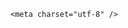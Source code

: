<!DOCTYPE html>
<html lang="zh-CN">

<head>
    
<title>20岁男生入伍后拒服兵役，官方通报处罚，他这样做后果多严重？以后还能正常工作生活吗？_腾讯新闻</title>
<meta name="keywords" content="拒服兵役,兵役,兵役法,征兵,经济制裁">
<meta name="description" content="据“大美吉水”微信公众号5月12日消息，江西省吉安市吉水县发布对刘某拒服兵役行为实施联合惩戒的情况通报：应征青年刘某，男，身份证号：******20041125****，大专学历，吉水县文峰镇人。该青年于2025年1月通过全国征兵网自愿报名，体格检查、政治考核合格后，3月上旬被批准至武警某部队服现役。刘某到达部队后，思想、情...">
<meta name="author" content="腾讯网">
<meta name="copyright" content="Copyright 1998 - 2025 Tencent. All Rights Reserved">
<meta property="og:type" content="news" />

<meta property="og:title" content="20岁男生入伍后拒服兵役，官方通报处罚，他这样做后果多严重？以后还能正常工作生活吗？_腾讯新闻" />
<meta property="og:description" content="据“大美吉水”微信公众号5月12日消息，江西省吉安市吉水县发布对刘某拒服兵役行为实施联合惩戒的情况通报：应征青年刘某，男，身份证号：******20041125****，大专学历，吉水县文峰镇人。该青年于2025年1月通过全国征兵网自愿报名，体格检查、政治考核合格后，3月上旬被批准至武警某部队服现役。刘某到达部队后，思想、情..." />
<meta property="og:url" content="https://news.qq.com/rain/a/20250512Q09FVN00" />
<meta property="og:image" content="https://inews.gtimg.com/news_ls/OpeyraqfebvvdkcSZacL3kD3R-xlvOSnNh0WQFKu6hoF4AA_640330/0" />
<meta property="article:author" content="" />
<meta property="article:published_time" content="2025-05-13 13:54:36" />
<meta property="category" content="" />

    <meta charset="utf-8" />
<meta http-equiv="X-UA-Compatible" content="IE=Edge" />
<meta name="viewport" content="width=device-width, initial-scale=1, shrink-to-fit=no" />
<link rel="dns-prefetch" href="mat1.gtimg.com">
<link rel="dns-prefetch" href="i.news.qq.com">
<link rel="shortcut icon" href="https://mat1.gtimg.com/qqcdn/qqindex2021/favicon.ico">
<script nomodule="true" src="https://mat1.gtimg.com/qqcdn/qqindex2021/common-static/20240515201444/core3-37-1.min.js"></script>
<script>
  try {
    if (!window.IntersectionObserver) {
      var observerScript = document.createElement('script');
      observerScript.src = "https://mat1.gtimg.com/qqcdn/qqindex2021/common-static/20241024141058/intersection-observer-polyfill.js";
      document.head.appendChild(observerScript);
    }
  } catch (error) {}
</script>

<script>
  try {
    if (!Element.prototype.scrollTo) {
      var scrollScript = document.createElement('script');
      scrollScript.src = "https://mat1.gtimg.com/qqcdn/qqindex2021/common-static/20241025153001/scroll-behavior-polyfill.js";
      document.head.appendChild(scrollScript);
    }
  } catch (error) {}
</script>
<script>
  try {
    if ('scrollRestoration' in window.history) {
      window.history.scrollRestoration = 'manual';
    }
    window.isPcClient = Boolean(window.electron) && (
      window.navigator.userAgent.indexOf('pc-client') > 0 ||
      window.navigator.userAgent.indexOf('TencentNews') > 0
    );
  } catch {}
</script>
<script>
  try {
    if (window.isPcClient) {
      var bodyStyle = document.createElement('style');
      bodyStyle.innerText = 'body{ zoom: 0.95 }';
      document.head.appendChild(bodyStyle);
    }
  } catch {}
</script>
<script>
  window.DATA = {"content":null,"detail_entry":{"is_orignal":1,"orignal_entry":1},"intro":"","news_app_recommend_status":4,"shareCount":2,"article_category":"229","channelEntryJumpType":1,"closeCommentBanner":0,"emojiSwitch":1,"enableDiffusion":1,"likeInfo":0,"answer_num":3,"ai_switch":true,"categoryrray":{"category_id":"229","sub_category_id":"814"},"commentid":"","safe_cntl":{"close_all_rel":0,"close_comment_dislike":0,"close_global_news_sis":0,"close_share_pull":0,"close_all_ad":0,"close_all_emoticon_comment":0,"close_all_favorite":0,"close_relate_thing":0,"emoticon_comment_mode":0},"self_declare":{"declare":"个人观点，仅供参考"},"shareImg":"https://inews.gtimg.com/om_ls/OgHLyEuTKwKy4wKzXwy_Trs33SdU_hsHSbs295Ef3PNFEAA_870492/0","adInfo":{"openAds":1,"openAdsComment":1,"openAdsPhotos":1,"openAdsText":1,"openRelatedNewsAd":1},"disableDeclare":1,"forbidCommentUpDown":0,"copyright_share":"本文来自腾讯新闻客户端创作者，不代表腾讯新闻的观点和立场。","final_declare":["个人观点，仅供参考"],"is_deleted":0,"question_id":"","title":"20岁男生入伍后拒服兵役，官方通报处罚，他这样做后果多严重？以后还能正常工作生活吗？","abstract":"","all_long_pic":1,"content_words_num":38,"time":"2025-05-12 23:27:28","extra_property":{"FeedbackDetailDisableInsert":0,"zanSkinType":""},"interaction_info":{"share_wechat_count":2},"remarks":"","emojiRelatedSwitch":1,"iNewsRecommendLevel":1,"id":"20250512Q09FVN00","isSensitive":0,"news_update_time":1747116760,"attribute":{},"atype":232,"card":{"vip_type_new":"30012","chlid":"22983986","vip_icon_night":"http://inews.gtimg.com/newsapp_ls/0/14876052067/0","update_frequency":"1970-01-01 08:00:00","vip_place":"left","vip_icon":"http://inews.gtimg.com/newsapp_ls/0/14876051701/0","liveInfo":{},"chlname":"问答课代表","uin":"ecbe89d289b6198c7996f16538ebc224f9","msgEntry":1,"cpLevel":2,"desc":"腾讯新闻问答课代表，结合当下热点新闻和网友热议，发现好问题，期待好回答。","icon":"https://inews.gtimg.com/om_ls/OPBO91JgEbYG-O62jC2hCRA_yoydsA8oEANb87pxgNxKgAA_200200/0","suid":"8QMc339d5IQeuTzY5QN3","vip_desc":"腾讯新闻问答课代表官方账号","vip_type":"30012"},"shareDesc":"腾讯新闻","surl":"https://view.inews.qq.com/a/20250512Q09FVN00","already_answer":false,"FadCid":"","ret":0,"url":"https://view.inews.qq.com/a/20250512Q09FVN00","copyright_wording_share":"免责声明","questionInfo":{"thumbnails_qqnews":["https://inews.gtimg.com/om_ls/OgHLyEuTKwKy4wKzXwy_Trs33SdU_hsHSbs295Ef3PNFEAA_294195/0"],"title":"20岁男生入伍后拒服兵役，官方通报处罚，他这样做后果多严重？以后还能正常工作生活吗？","url":"http://view.inews.qq.com/a/20250512Q09FVN00","abstract":"","id":"20250512Q09FVN00","longtitle":"20岁男生入伍后拒服兵役，官方通报处罚，他这样做后果多严重？","question_short_title":"20岁男生入伍后拒服兵役，官方通报处罚，他这样做后果多严重？以后还能正常工作生活吗？","relate_extend_infos":[{"thumbnails_qqnews":["https://inews.gtimg.com/news_ls/ORR2gPoOX7UvaH-SBaIemPt6hGUaPh3myP9ClQo5G0zWIAA_294195/0"],"title":"刘某（2004年生）拒服兵役 官方：不得录用为公务员，通报其就读大学","url":"https://view.inews.qq.com/a/20250512A07Q9100","abstract":"据“大美吉水”微信公众号5月12日消息，江西省吉安市吉水县发布对刘某拒服兵役行为实施联合惩戒的情况通报：应征青年刘某，男，身份证号：******20041125****，大专学历，吉水县文峰镇人。该青年于2025年1月通过全国征兵网自愿报名，体格检查、政治考核合格后，3月上旬被批准至武警某部队服现役。刘某到达部队后，思想、情...","articletype":"0","id":"20250512A07Q9100","longtitle":"刘某（2004年生）拒服兵役 官方：不得录用为公务员，通报其就读大学","picShowType":"90092"}]},"relate_extend_infos":{"longTitle":"刘某（2004年生）拒服兵役 官方：不得录用为公务员，通报其就读大学","title":"刘某（2004年生）拒服兵役 官方：不得录用为公务员，通报其就读大学","url":"http://view.inews.qq.com/a/20250512A07Q9100","abstract":"据“大美吉水”微信公众号5月12日消息，江西省吉安市吉水县发布对刘某拒服兵役行为实施联合惩戒的情况通报：应征青年刘某，男，身份证号：******20041125****，大专学历，吉水县文峰镇人。该青年于2025年1月通过全国征兵网自愿报名，体格检查、政治考核合格后，3月上旬被批准至武警某部队服现役。刘某到达部队后，思想、情...","id":"20250512A07Q9100","imgURL":"https://inews.gtimg.com/news_ls/ORR2gPoOX7UvaH-SBaIemPt6hGUaPh3myP9ClQo5G0zWIAA_640330/0","imgURLSmall":"https://inews.gtimg.com/news_ls/ORR2gPoOX7UvaH-SBaIemPt6hGUaPh3myP9ClQo5G0zWIAA_150120/0"},"cms_id":"20250512Q09FVN00","articleId":"20250513Q02WV400","article_type":232,"tags":"","desc":"据“大美吉水”微信公众号5月12日消息，江西省吉安市吉水县发布对刘某拒服兵役行为实施联合惩戒的情况通报：应征青年刘某，男，身份证号：******20041125****，大专学历，吉水县文峰镇人。该青年于2025年1月通过全国征兵网自愿报名，体格检查、政治考核合格后，3月上旬被批准至武警某部队服现役。刘某到达部队后，思想、情...","videoArr":[]};
</script>
<script>
  window.channelInfo = {"channelConfig":{"channelNav":[{"_auto_id":"1","active_alien_img":"","alien_img":"","channel_id":"news_news_home","is_local":"0","link":"https://www.qq.com","name_cn":"首页","name_en":"home"},{"_auto_id":"2","active_alien_img":"","alien_img":"","channel_id":"news_news_top","is_local":"0","link":"","name_cn":"要闻","name_en":"news"},{"_auto_id":"4","active_alien_img":"","alien_img":"","channel_id":"news_news_bj","is_local":"1","link":"","name_cn":"北京","name_en":"bj"},{"_auto_id":"5","active_alien_img":"","alien_img":"","channel_id":"news_news_finance","is_local":"0","link":"","name_cn":"财经","name_en":"finance"},{"_auto_id":"6","active_alien_img":"","alien_img":"","channel_id":"news_news_tech","is_local":"0","link":"","name_cn":"科技","name_en":"tech"},{"_auto_id":"7","active_alien_img":"","alien_img":"","channel_id":"tv","is_local":"0","link":"https://v.qq.com/channel/tv/?ptag=qqnews","name_cn":"电视剧","name_en":"tv"},{"_auto_id":"8","active_alien_img":"","alien_img":"","channel_id":"news_news_qa","is_local":"0","link":"","name_cn":"热问","name_en":"qa"},{"_auto_id":"9","active_alien_img":"","alien_img":"","channel_id":"news_news_ent","is_local":"0","link":"","name_cn":"娱乐","name_en":"ent"},{"_auto_id":"10","active_alien_img":"","alien_img":"","channel_id":"variety","is_local":"0","link":"https://v.qq.com/channel/variety/?ptag=qqnews","name_cn":"综艺","name_en":"variety"},{"_auto_id":"11","active_alien_img":"","alien_img":"","channel_id":"news_news_sports","is_local":"0","link":"","name_cn":"体育","name_en":"sports"},{"_auto_id":"13","active_alien_img":"","alien_img":"","channel_id":"news_news_nba","is_local":"0","link":"","name_cn":"NBA","name_en":"nba"},{"_auto_id":"14","active_alien_img":"","alien_img":"","channel_id":"news_news_world","is_local":"0","link":"","name_cn":"国际","name_en":"world"},{"_auto_id":"15","active_alien_img":"","alien_img":"","channel_id":"news_news_mil","is_local":"0","link":"","name_cn":"军事","name_en":"milite"},{"_auto_id":"16","active_alien_img":"","alien_img":"","channel_id":"news_news_auto","is_local":"0","link":"","name_cn":"汽车","name_en":"auto"},{"_auto_id":"17","active_alien_img":"","alien_img":"","channel_id":"news_news_house","is_local":"0","link":"","name_cn":"房产","name_en":"house"},{"_auto_id":"18","active_alien_img":"","alien_img":"","channel_id":"news_news_edu","is_local":"0","link":"","name_cn":"教育","name_en":"edu"},{"_auto_id":"19","active_alien_img":"","alien_img":"","channel_id":"news_news_antip","is_local":"0","link":"","name_cn":"健康","name_en":"health"},{"_auto_id":"20","active_alien_img":"","alien_img":"","channel_id":"news_news_video","is_local":"0","link":"","name_cn":"视频","name_en":"video"},{"_auto_id":"21","active_alien_img":"","alien_img":"","channel_id":"news_news_game","is_local":"0","link":"","name_cn":"游戏","name_en":"games"},{"_auto_id":"22","active_alien_img":"","alien_img":"","channel_id":"news_news_nchupin","is_local":"0","link":"","name_cn":"眼界","name_en":"chupin"},{"_auto_id":"24","active_alien_img":"","alien_img":"","channel_id":"news_news_football","is_local":"0","link":"","name_cn":"足球","name_en":"football"},{"_auto_id":"25","active_alien_img":"","alien_img":"","channel_id":"news_news_kepu","is_local":"0","link":"","name_cn":"科学","name_en":"kepu"},{"_auto_id":"26","active_alien_img":"","alien_img":"","channel_id":"news_news_digi","is_local":"0","link":"","name_cn":"数码","name_en":"digi"},{"_auto_id":"28","active_alien_img":"","alien_img":"","channel_id":"ymzx","is_local":"0","link":"https://gamer.qq.com/v2/cloudgame/game/96897?ichannel=txxwpc0Ftxxwpc1","name_cn":"元梦之星","name_en":"news_news_ymzx"},{"_auto_id":"31","active_alien_img":"","alien_img":"","channel_id":"movie","is_local":"0","link":"https://v.qq.com/channel/movie/?ptag=qqnews","name_cn":"电影","name_en":"movie"},{"_auto_id":"32","active_alien_img":"","alien_img":"","channel_id":"news_news_esport","is_local":"0","link":"","name_cn":"电竞","name_en":"esport"},{"_auto_id":"34","active_alien_img":"","alien_img":"","channel_id":"news_news_history","is_local":"0","link":"","name_cn":"历史","name_en":"history"},{"_auto_id":"35","active_alien_img":"","alien_img":"","channel_id":"news_news_baby","is_local":"0","link":"","name_cn":"育儿","name_en":"baby"},{"_auto_id":"36","active_alien_img":"","alien_img":"","channel_id":"hbjy","is_local":"0","link":"https://gp.qq.com/act/a20250421mnqlx/news.shtml","name_cn":"和平精英","name_en":"news_news_hbjy"},{"_auto_id":"37","active_alien_img":"","alien_img":"","channel_id":"cloud_gamer","is_local":"0","link":"https://gamer.qq.com/?ichannel=txxwpc0Ftxxwpc1","name_cn":"云游戏","name_en":"cloud_gamer"},{"_auto_id":"38","active_alien_img":"","alien_img":"","channel_id":"news_news_lic","is_local":"0","link":"","name_cn":"理财","name_en":"finance_licai"},{"_auto_id":"39","active_alien_img":"","alien_img":"","channel_id":"news_news_istock","is_local":"0","link":"","name_cn":"股票","name_en":"finance_stock"},{"_auto_id":"40","active_alien_img":"","alien_img":"","channel_id":"ren_min_shi_pin","is_local":"0","link":"https://news.qq.com/omn/author/8QMd3Hld74cbujbY?tab=om_video","name_cn":"人民视频","name_en":"ren_min_shi_pin"},{"_auto_id":"41","active_alien_img":"","alien_img":"","channel_id":"news_news_weather","is_local":"0","link":"https://tianqi.qq.com/index.htm","name_cn":"天气","name_en":"weather"}]}};
</script>
<script>
  window.articleConfig = {"rightConfig":[{"_auto_id":"1","category_key":"default","modules":"{\"moduleList\":[{\"title\":\"精选视频\",\"id\":\"video_album\",\"videoType\":\"tag\",\"videoId\":\"aUepxrtchGM=\"},{\"title\":\"下载条\",\"id\":\"download_banner\",\"isSticky\":1},{\"title\":\"热点榜\",\"id\":\"hot_rank_list\",\"isSticky\":1},{\"title\":\"广告推广\",\"id\":\"ssp_ad_module\",\"category\":\"ad_ssp\",\"loid\":\"109\",\"isSticky\":1}]}"}],"tonglanAdConfig":[],"bottomConfig":[],"videoAdConfig":[],"rightGameConfig":[]};
</script>
<script src="https://mat1.gtimg.com/www/js/emonitor/custom_ed041a23.js" charset="utf-8"></script>
<script>
  try {
    window.emonitorIns = emonitor.create({
      name: 'newsqq_quesionArticle',
      atta: {
        name: 'newsqq',
      },
      mode: '007',
    });
  } catch (err) {
    console.warn(err);
  }
</script>
<link href="https://mat1.gtimg.com/qqcdn/qqindex2021/common-static/hel/qqnews-pc-dc_20250509063039/static/css/qa.css" rel="stylesheet">

<script>window.__HEL_PRESET_META__={"qqnews-pc-components":{"app":{"id":1366,"name":"qqnews-pc-components","app_group_name":"qqnews-pc-components","proj_ver":{"map":{},"utime":0},"online_version":"qqnews-pc-components_20250306025658","build_version":"qqnews-pc-components_20250512030958","update_at":"2025-05-12T07:10:51.000Z","desc":"set by [init], from container [formal.pc.dc.sz101003] worker [2]"},"version":{"sub_app_name":"qqnews-pc-components","sub_app_version":"qqnews-pc-components_20250512030958","src_map":{"webDirPath":"https://mat1.gtimg.com/qqcdn/qqindex2021/common-static/hel/qqnews-pc-components_20250512030958","htmlIndexSrc":"https://mat1.gtimg.com/qqcdn/qqindex2021/common-static/hel/qqnews-pc-components_20250512030958/index.html","extractMode":"all","iframeSrc":"","chunkCssSrcList":["https://mat1.gtimg.com/qqcdn/qqindex2021/common-static/hel/qqnews-pc-components_20250512030958/static/css/index.css"],"chunkJsSrcList":["https://mat1.gtimg.com/qqcdn/qqindex2021/common-static/hel/qqnews-pc-components_20250512030958/static/js/index.js"],"staticCssSrcList":[],"staticJsSrcList":["https://mat1.gtimg.com/qqcdn/qqindex2021/static/20231212123233/react.production.min.js","https://mat1.gtimg.com/qqcdn/qqindex2021/static/20231212123233/react-dom.production.min.js","https://mat1.gtimg.com/qqcdn/qqindex2021/common-static/hel/hel-base-v16.js"],"relativeCssSrcList":[],"relativeJsSrcList":[],"privCssSrcList":[],"srvModSrcList":[],"headAssetList":[{"tag":"staticScript","append":false,"attrs":{"src":"https://mat1.gtimg.com/qqcdn/qqindex2021/static/20231212123233/react.production.min.js"}},{"tag":"staticScript","append":false,"attrs":{"src":"https://mat1.gtimg.com/qqcdn/qqindex2021/static/20231212123233/react-dom.production.min.js"}},{"tag":"staticScript","append":false,"attrs":{"src":"https://mat1.gtimg.com/qqcdn/qqindex2021/common-static/hel/hel-base-v16.js"}},{"tag":"script","append":true,"attrs":{"src":"https://mat1.gtimg.com/qqcdn/qqindex2021/common-static/hel/qqnews-pc-components_20250512030958/static/js/index.js","defer":""}},{"tag":"link","append":true,"attrs":{"href":"https://mat1.gtimg.com/qqcdn/qqindex2021/common-static/hel/qqnews-pc-components_20250512030958/static/css/index.css","rel":"stylesheet"}}],"bodyAssetList":[]},"update_at":"2025-05-12T07:10:50.000Z","create_at":"2025-05-12T07:10:50.000Z","_worker_id":"2","_is_backup":true}}}</script>
<script>window.__VIEW_PATH__="question.ejs";</script>
</head>

<body id="dc-question-body">
  <div id="root"></div>
    <iframe style="display: none;" src="https://i.news.qq.com/web_backend/getWebPacUid"></iframe>
<script src="https://mat1.gtimg.com/qqcdn/qqindex2021/common-static/20240805160928/react.production.min.js"></script>
<script src="https://mat1.gtimg.com/qqcdn/qqindex2021/common-static/20240805160928/react-dom.production.min.js"></script>
<script src="https://mat1.gtimg.com/qqcdn/qqindex2021/common-static/20241018171503/universal-report.min.js"></script>
<script defer type="text/javascript" src="https://mat1.gtimg.com/qqcdn/qqindex2021/libs/barrier/aria.js?appid=9327b8b06379d9d1728bbfbe2025ef9c" charset="utf-8"></script>
<script defer src="https://t.captcha.qq.com/TCaptcha.js"></script>
<script>document.cookie="hel_err=;path=/;";</script>
<script src="https://mat1.gtimg.com/qqcdn/qqindex2021/common-static/hel/hel-base-v16.js"></script>
<script src="https://mat1.gtimg.com/qqcdn/qqindex2021/common-static/hel/qqnews-pc-hel-entry_20250117174052/static/js/index.js"></script>
<link rel="preload" href="https://mat1.gtimg.com/qqcdn/qqindex2021/common-static/hel/qqnews-pc-dc_20250509063039/static/js/qa.js" as="script">
<link rel="preload" href="https://mat1.gtimg.com/qqcdn/qqindex2021/common-static/hel/qqnews-pc-components_20250512030958/static/js/index.js" as="script">
<script>window.loadProject("https://mat1.gtimg.com/qqcdn/qqindex2021/common-static/hel/qqnews-pc-dc_20250509063039/static/js/qa.js");</script>
<iframe id="videoFrame" style="display: none;" src="https://video.qq.com/cookie/sync_qqnews.html"></iframe>
</body>

</html>
